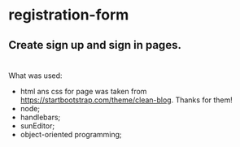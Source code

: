 # registration-form

## Create sign up and sign in pages.
#
What was used: 
- html ans css for page was taken from https://startbootstrap.com/theme/clean-blog. Thanks for them!
- node;
- handlebars;
- sunEditor;
- object-oriented programming;
#

